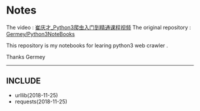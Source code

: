 # Notes

The video : [崔庆才_Python3爬虫入门到精通课程视频](https://www.bilibili.com/video/av30048439/)
The original repository : [Germey/Python3NoteBooks](https://github.com/Germey/Python3NoteBooks) 

This repository is my notebooks for learing python3 web crawler .

Thanks Germey

---

## INCLUDE
- urllib(2018-11-25)
- requests(2018-11-25)

